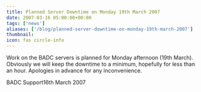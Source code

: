 ```yaml
---
title: Planned Server Downtime on Monday 19th March 2007
date: 2007-03-16 05:00:00+00:00
tags: ['news']
aliases: ['/blog/planned-server-downtime-on-monday-19th-march-2007']
thumbnail: 
icon: fas circle-info
---
```

 
 Work on the BADC servers is planned for Monday afternoon (19th March). Obviously we will keep the downtime to a minimum, hopefully for less than an hour.
 Apologies in advance for any inconvenience.
 


 

BADC Support16th March 2007



